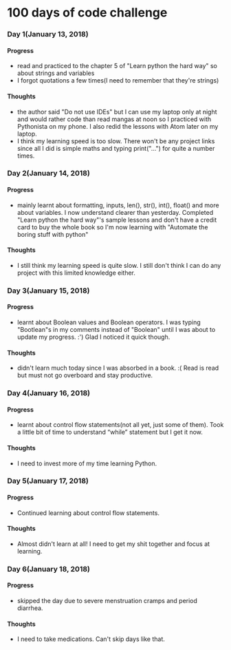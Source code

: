 # 100 days of code challenge
### Day 1(January 13, 2018)
#### Progress
 - read and practiced to the chapter 5 of "Learn python the hard way" so about strings and variables
 - I forgot quotations a few times(I need to remember that they're strings)
 
#### Thoughts
 - the author said "Do not use IDEs" but I can use my laptop only at night and would rather code than read mangas at noon so I practiced with Pythonista on my phone. I also redid the lessons with Atom later on my laptop.
 - I think my learning speed is too slow. There won't be any project links since all I did is simple maths and typing print("...") for quite a number times. 

### Day 2(January 14, 2018)
#### Progress
- mainly learnt about formatting, inputs, len(), str(), int(), float() and more about variables. I now understand clearer than yesterday. Completed "Learn python the hard way"'s sample lessons and don't have a credit card to buy the whole book so I'm now learning with "Automate the boring stuff with python"

#### Thoughts
- I still think my learning speed is quite slow. I still don't think I can do any project with this limited knowledge either.

### Day 3(January 15, 2018)
#### Progress
- learnt about Boolean values and Boolean operators. I was typing "Bootlean"s in my comments instead of "Boolean" until I was about to update my progress. :') Glad I noticed it quick though.

#### Thoughts
- didn't learn much today since I was absorbed in a book. :( Read is read but must not go overboard and stay productive.

### Day 4(January 16, 2018)
#### Progress
- ‪learnt about control flow statements(not all yet, just some of them). Took a little bit of time to understand “while” statement but I get it now.‬

#### Thoughts
- I need to invest more of my time learning Python.

### Day 5(January 17, 2018)
#### Progress
- Continued learning about control flow statements.

#### Thoughts
- Almost didn't learn at all! I need to get my shit together and focus at learning.

### Day 6(January 18, 2018)
#### Progress
- skipped the day due to severe menstruation cramps and period diarrhea. 

#### Thoughts
- I need to take medications. Can't skip days like that. 
